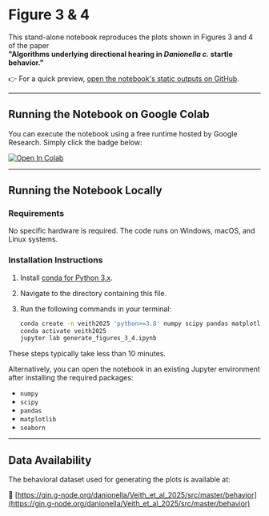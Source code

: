 # Figure 3 & 4

This stand-alone notebook reproduces the plots shown in Figures 3 and 4 of the paper  
**"Algorithms underlying directional hearing in *Danionella c.* startle behavior."**

👉 For a quick preview, [open the notebook's static outputs on GitHub](https://github.com/danionella/veith_et_al_2025/blob/main/generate_figures_3_4.ipynb).

---

## Running the Notebook on Google Colab

You can execute the notebook using a free runtime hosted by Google Research. Simply click the badge below:

<a target="_blank" href="https://colab.research.google.com/github/danionella/veith_et_al_2025/blob/main/generate_figures_3_4.ipynb">
  <img src="https://colab.research.google.com/assets/colab-badge.svg" alt="Open In Colab"/>
</a>

---

## Running the Notebook Locally

### Requirements

No specific hardware is required. The code runs on Windows, macOS, and Linux systems.

### Installation Instructions

1. Install [conda for Python 3.x](https://github.com/conda-forge/miniforge).
2. Navigate to the directory containing this file.
3. Run the following commands in your terminal:

    ```bash
    conda create -n veith2025 'python>=3.8' numpy scipy pandas matplotlib seaborn jupyter -c conda-forge
    conda activate veith2025
    jupyter lab generate_figures_3_4.ipynb
    ```

These steps typically take less than 10 minutes.

Alternatively, you can open the notebook in an existing Jupyter environment after installing the required packages:

- `numpy`
- `scipy`
- `pandas`
- `matplotlib`
- `seaborn`

---

## Data Availability

The behavioral dataset used for generating the plots is available at:

🔗 [https://gin.g-node.org/danionella/Veith_et_al_2025/src/master/behavior](https://gin.g-node.org/danionella/Veith_et_al_2025/src/master/behavior)
